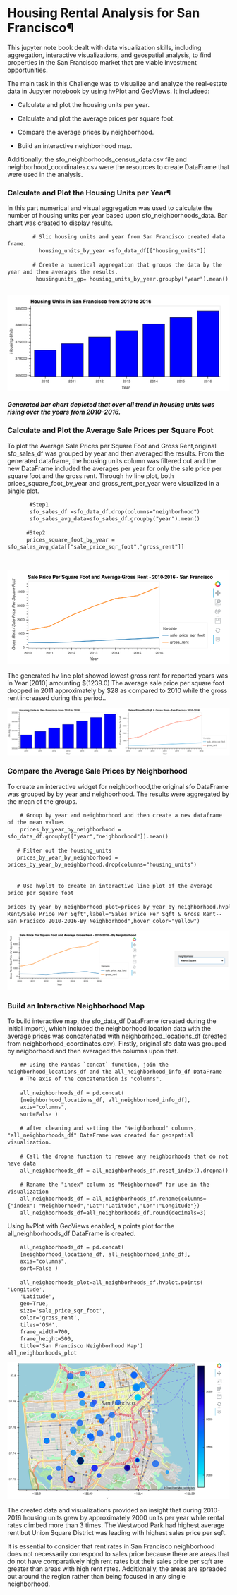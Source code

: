 # Housing Rental Analysis for San Francisco¶

This jupyter note book dealt with data visualization skills, including aggregation, interactive visualizations, and geospatial analysis, to find properties in the San Francisco market that are viable investment opportunities.

The main task in this Challenge was to visualize and analyze the real-estate data in Jupyter notebook by using hvPlot and GeoViews. It includeed: 

* Calculate and plot the housing units per year.

* Calculate and plot the average prices per square foot.

* Compare the average prices by neighborhood.

* Build an interactive neighborhood map.

Additionally, the sfo_neighborhoods_census_data.csv file and neighborhood_coordinates.csv were the resources to create DataFrame that were used in the analysis.

### Calculate and Plot the Housing Units per Year¶

In this part numerical and visual aggregation was used to calculate the number of housing units per year based upon sfo_neighborhoods_data. Bar chart was created to display results.


```
        # Slic housing units and year from San Francisco created data frame.
          housing_units_by_year =sfo_data_df[["housing_units"]]
          
        # Create a numerical aggregation that groups the data by the year and then averages the results.
         housingunits_gp= housing_units_by_year.groupby("year").mean()
        

 ```

![San Francisco housing](./Images/housing-units-by-year.png)

##### Generated bar chart depicted that over all trend in housing units was rising over the years from 2010-2016.
   
### Calculate and Plot the Average Sale Prices per Square Foot

To plot the Average Sale Prices per Square Foot and Gross Rent,original sfo_sales_df was grouped by year and then averaged the results. From the generated dataframe, the housing units column was filtered out and the new DataFrame included the averages per year for only the sale price per square foot and the gross rent. Through hv line plot, both prices_square_foot_by_year and gross_rent_per_year were visualized in a single plot.

```
       #Step1
       sfo_sales_df =sfo_data_df.drop(columns="neighborhood")
       sfo_sales_avg_data=sfo_sales_df.groupby("year").mean()
      
      #Step2
      prices_square_foot_by_year = sfo_sales_avg_data[["sale_price_sqr_foot","gross_rent"]]
    
      
```

![avg sale price](./Images/avg-sale-px-sq-foot-gross-rent.png)

The generated hv line plot showed lowest gross rent for reported years was in Year [2010] amounting $(1239.0)
The average sale price per square foot dropped in 2011 approximately by $28 as compared to 2010 while the gross rent increased during this period..

![joined_chart](./Images/joined_plot.png)



### Compare the Average Sale Prices by Neighborhood

To create an interactive widget for neighborhood,the original sfo DataFrame was grouped by by year and neighborhood. The results were aggregated by the mean of the groups.

```
    # Group by year and neighborhood and then create a new dataframe of the mean values
    prices_by_year_by_neighborhood = sfo_data_df.groupby(["year","neighborhood"]).mean()

   # Filter out the housing_units
   prices_by_year_by_neighborhood = prices_by_year_by_neighborhood.drop(columns="housing_units")
   
   
   # Use hvplot to create an interactive line plot of the average price per square foot
    prices_by_year_by_neighborhood_plot=prices_by_year_by_neighborhood.hvplot(groupby="neighborhood",xlabel="Year",ylabel="Gross Rent/Sale Price Per Sqft",label="Sales Price Per Sqft & Gross Rent--San Fracisco 2010-2016-By Neighborhood",hover_color="yellow")

```

![neighborhood widget ](./Images/pricing-info-by-neighborhood.png)

### Build an Interactive Neighborhood Map

To build interactive map, the sfo_data_df DataFrame (created during the initial import), which included the neighborhood location data with the average prices was concatenated with neighborhood_locations_df (created from neighborhood_coordinates.csv). Firstly, original sfo data was grouped by neigborhood and then averaged the columns upon that. 

``` 
    ## Using the Pandas `concat` function, join the neighborhood_locations_df and the all_neighborhood_info_df DataFrame
    # The axis of the concatenation is "columns". 
    
    all_neighborhoods_df = pd.concat(
    [neighborhood_locations_df, all_neighborhood_info_df], 
    axis="columns",
    sort=False )
    
    # after cleaning and setting the "Neighborhood" columns, "all_neighborhoods_df" DataFrame was created for geospatial visualization.
    
    # Call the dropna function to remove any neighborhoods that do not have data
    all_neighborhoods_df = all_neighborhoods_df.reset_index().dropna()

    # Rename the "index" column as "Neighborhood" for use in the Visualization
    all_neighborhoods_df = all_neighborhoods_df.rename(columns={"index": "Neighborhood","Lat":"Latitude","Lon":"Longitude"})
    all_neighborhoods_df=all_neighborhoods_df.round(decimals=3)

``` 


Using hvPlot with GeoViews enabled, a points plot for the all_neighborhoods_df DataFrame is created. 


```
    all_neighborhoods_df = pd.concat(
    [neighborhood_locations_df, all_neighborhood_info_df], 
    axis="columns",
    sort=False )

    all_neighborhoods_plot=all_neighborhoods_df.hvplot.points( 'Longitude', 
    'Latitude', 
    geo=True,
    size='sale_price_sqr_foot',
    color='gross_rent',
    tiles='OSM',
    frame_width=700,
    frame_height=500,
    title='San Francisco Neighborhood Map')
all_neighborhoods_plot

```

![geomap](./Images/geoviews-plot.png)

The created data and visualizations provided an insight that during 2010-2016 housing units grew by approximately 2000 units per year while rental rates climbed more than 3 times. The Westwood Park had highest average rent but Union Square District was leading with highest sales price per sqft.

It is essential to consider that rent rates in San Francisco neighborhood does not necessarily correspond to sales price because there are areas that do not have comparatively high rent rates but their sales price per sqft are greater than areas with high rent rates. Additionally, the areas are spreaded out around the region rather than being focused in any single neighborhood.
